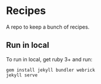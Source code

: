 # Recipes

A repo to keep a bunch of recipes.

## Run in local

To run in local, get ruby 3+ and run:

```
gem install jekyll bundler webrick
jekyll serve
```
